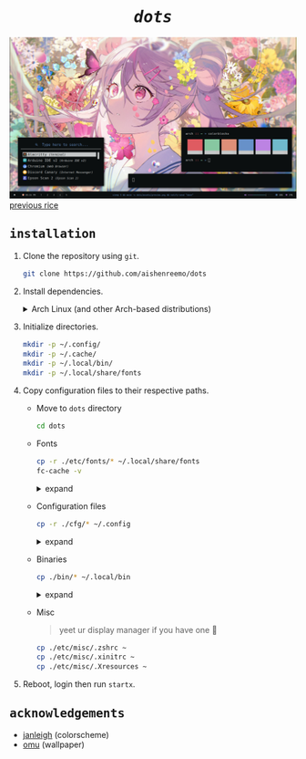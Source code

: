 <div align="center">
    <h1><i><samp>dots</samp></i></h1>
</div>

![](assets/preview.png)
[previous rice](https://github.com/aishenreemo/dots/tree/ba19d3fc0e2dbaa752db99e845eea98ebf14c4ad)

## <samp>installation</samp>
1. Clone the repository using `git`.
    ```sh
    git clone https://github.com/aishenreemo/dots
    ```

2. Install dependencies.

    <details>
    <summary>Arch Linux (and other Arch-based distributions)</summary>

    - install an AUR helper `paru`. 
        ```sh
        git clone https://aur.archlinux.org/paru-bin.git
        cd paru-bin && makepkg -si && cd ..
        ```

    - install dependencies (just install what you need lol). 
        ```sh
        paru -S --needed \
            xorg-xinit xorg-server xorg-xsetroot \
            i3-gaps picom xdg-utils xorg-xrdb hsetroot \
            alacritty zsh rofi polybar xcb-util-xrm \
            dunst libnotify tesseract-data-eng gpick maim light \
            cmus peaclock cava unimatrix tmux # bin/music-player dependencies
        ```

    - install `oh-my-zsh` framework if you're using zsh. 
        ```sh
        sh -c "$(curl -fsSL https://raw.github.com/ohmyzsh/ohmyzsh/master/tools/install.sh)"
        ```
    </details>

3. Initialize directories.
    ```sh
    mkdir -p ~/.config/
    mkdir -p ~/.cache/
    mkdir -p ~/.local/bin/
    mkdir -p ~/.local/share/fonts
    ```

4. Copy configuration files to their respective paths.

    - Move to `dots` directory
        ```sh
        cd dots
        ```

    - Fonts
        ```sh
        cp -r ./etc/fonts/* ~/.local/share/fonts
        fc-cache -v
        ```

        <details>
        <summary>expand</summary>

        ```sh
        cp "./etc/fonts/MaterialIcons-Regular.ttf"      ~/.local/share/fonts
        cp "./etc/fonts/Iosevka Nerd Font Complete.ttf" ~/.local/share/fonts
        cp -r "./etc/fonts/Hack"                        ~/.local/share/fonts
        fc-cache -v
        ```
        </details>

    - Configuration files
        ```sh
        cp -r ./cfg/* ~/.config
        ```

        <details>
        <summary>expand</summary>

        ```sh
        cp ./cfg/picom.conf   ~/.config
        cp -r ./cfg/alacritty ~/.config
        cp -r ./cfg/dunst     ~/.config
        cp -r ./cfg/i3        ~/.config # requires xresources
        cp -r ./cfg/polybar   ~/.config # requires xresources
        cp -r ./cfg/rofi      ~/.config
        ```
        </details>

    - Binaries
        ```sh
        cp ./bin/* ~/.local/bin
        ```

        <details>
        <summary>expand</summary>

        ```sh
        cp ./bin/clrs         ~/.local/bin
        cp ./bin/colorblocks  ~/.local/bin
        cp ./bin/imgtotxt     ~/.local/bin
        cp ./bin/sus          ~/.local/bin
        cp ./bin/music-player ~/.local/bin
        ```
        </details>

    - Misc
        > yeet ur display manager if you have one :knife:

        ```sh
        cp ./etc/misc/.zshrc ~
        cp ./etc/misc/.xinitrc ~
        cp ./etc/misc/.Xresources ~
        ```

5. Reboot, login then run `startx`.

## <samp>acknowledgements</samp>

- [janleigh](https://github.com/janleigh) (colorscheme)
- [omu](https://twitter.com/omrice4869/status/1627631652309721089?s=20) (wallpaper)
